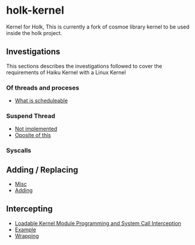 # holk-kernel
Kernel for Holk, This is currently a fork of cosmoe library kernel to be used inside the holk project.

## Investigations
This sections describes the investigations followed to cover the requirements of Haiku Kernel with a Linux Kernel

### Of threads and proceses
* [What is scheduleable](https://stackoverflow.com/questions/15601155/does-linux-schedule-a-process-or-a-thread)

### Suspend Thread
* [Not implemented](https://stackoverflow.com/questions/11468333/linux-threads-suspend-resume)
* [Oposite of this](https://stackoverflow.com/questions/6227926/ask-scheduler-to-schedule-a-certain-thread)

### Syscalls
## Adding / Replacing
* [Misc](https://bbs.archlinux.org/viewtopic.php?id=159391)
* [Adding](https://medium.com/@ssreehari/implementing-a-system-call-in-linux-kernel-4-7-1-6f98250a8c38)

## Intercepting
* [Loadable Kernel Module Programming and System Call Interception](https://www.linuxjournal.com/article/4378)
* [Example](https://lib.void.so/replace-the-system-call-in-linux-using-the-kernel-module/)
* [Wrapping](http://samanbarghi.com/blog/2014/09/05/how-to-wrap-a-system-call-libc-function-in-linux/)
